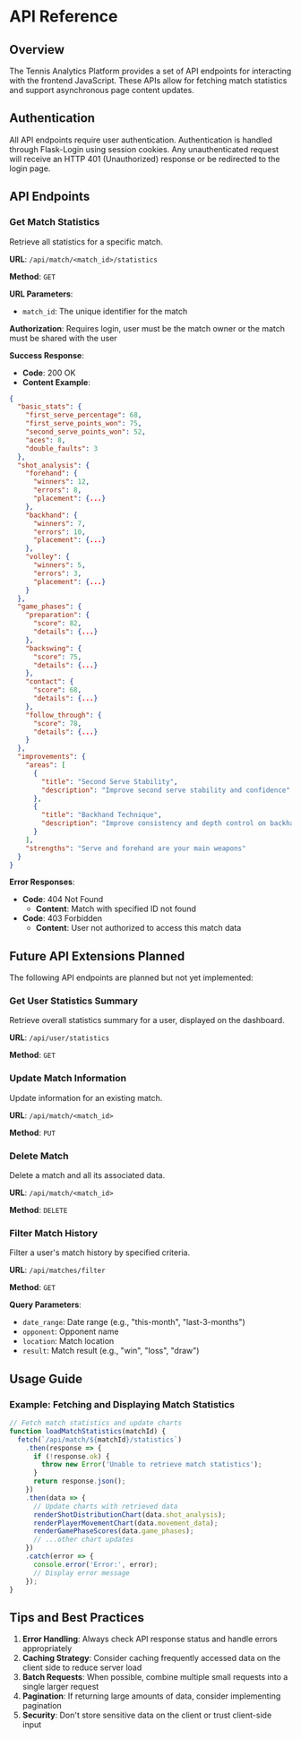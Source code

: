 # API Reference

## Overview

The Tennis Analytics Platform provides a set of API endpoints for interacting with the frontend JavaScript. These APIs allow for fetching match statistics and support asynchronous page content updates.

## Authentication

All API endpoints require user authentication. Authentication is handled through Flask-Login using session cookies. Any unauthenticated request will receive an HTTP 401 (Unauthorized) response or be redirected to the login page.

## API Endpoints

### Get Match Statistics

Retrieve all statistics for a specific match.

**URL**: `/api/match/<match_id>/statistics`

**Method**: `GET`

**URL Parameters**:
- `match_id`: The unique identifier for the match

**Authorization**: Requires login, user must be the match owner or the match must be shared with the user

**Success Response**:
- **Code**: 200 OK
- **Content Example**:
```json
{
  "basic_stats": {
    "first_serve_percentage": 68,
    "first_serve_points_won": 75,
    "second_serve_points_won": 52,
    "aces": 8,
    "double_faults": 3
  },
  "shot_analysis": {
    "forehand": {
      "winners": 12,
      "errors": 8,
      "placement": {...}
    },
    "backhand": {
      "winners": 7,
      "errors": 10,
      "placement": {...}
    },
    "volley": {
      "winners": 5,
      "errors": 3,
      "placement": {...}
    }
  },
  "game_phases": {
    "preparation": {
      "score": 82,
      "details": {...}
    },
    "backswing": {
      "score": 75,
      "details": {...}
    },
    "contact": {
      "score": 68,
      "details": {...}
    },
    "follow_through": {
      "score": 78,
      "details": {...}
    }
  },
  "improvements": {
    "areas": [
      {
        "title": "Second Serve Stability",
        "description": "Improve second serve stability and confidence"
      },
      {
        "title": "Backhand Technique",
        "description": "Improve consistency and depth control on backhand shots"
      }
    ],
    "strengths": "Serve and forehand are your main weapons"
  }
}
```

**Error Responses**:
- **Code**: 404 Not Found
  - **Content**: Match with specified ID not found
- **Code**: 403 Forbidden
  - **Content**: User not authorized to access this match data

## Future API Extensions Planned

The following API endpoints are planned but not yet implemented:

### Get User Statistics Summary

Retrieve overall statistics summary for a user, displayed on the dashboard.

**URL**: `/api/user/statistics`

**Method**: `GET`

### Update Match Information

Update information for an existing match.

**URL**: `/api/match/<match_id>`

**Method**: `PUT`

### Delete Match

Delete a match and all its associated data.

**URL**: `/api/match/<match_id>`

**Method**: `DELETE`

### Filter Match History

Filter a user's match history by specified criteria.

**URL**: `/api/matches/filter`

**Method**: `GET`

**Query Parameters**:
- `date_range`: Date range (e.g., "this-month", "last-3-months")
- `opponent`: Opponent name
- `location`: Match location
- `result`: Match result (e.g., "win", "loss", "draw")

## Usage Guide

### Example: Fetching and Displaying Match Statistics

```javascript
// Fetch match statistics and update charts
function loadMatchStatistics(matchId) {
  fetch(`/api/match/${matchId}/statistics`)
    .then(response => {
      if (!response.ok) {
        throw new Error('Unable to retrieve match statistics');
      }
      return response.json();
    })
    .then(data => {
      // Update charts with retrieved data
      renderShotDistributionChart(data.shot_analysis);
      renderPlayerMovementChart(data.movement_data);
      renderGamePhaseScores(data.game_phases);
      // ...other chart updates
    })
    .catch(error => {
      console.error('Error:', error);
      // Display error message
    });
}
```

## Tips and Best Practices

1. **Error Handling**: Always check API response status and handle errors appropriately
2. **Caching Strategy**: Consider caching frequently accessed data on the client side to reduce server load
3. **Batch Requests**: When possible, combine multiple small requests into a single larger request
4. **Pagination**: If returning large amounts of data, consider implementing pagination
5. **Security**: Don't store sensitive data on the client or trust client-side input